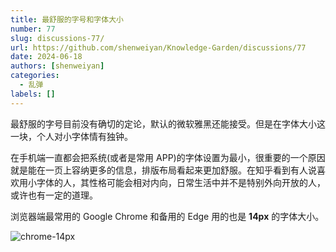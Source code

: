 ```yaml
---
title: 最舒服的字号和字体大小
number: 77
slug: discussions-77/
url: https://github.com/shenweiyan/Knowledge-Garden/discussions/77
date: 2024-06-18
authors: [shenweiyan]
categories: 
  - 乱弹
labels: []
---
```


最舒服的字号目前没有确切的定论，默认的微软雅黑还能接受。但是在字体大小这一块，个人对小字体情有独钟。

<!-- more -->

在手机端一直都会把系统(或者是常用 APP)的字体设置为最小，很重要的一个原因就是能在一页上容纳更多的信息，排版布局看起来更加舒服。在知乎看到有人说喜欢用小字体的人，其性格可能会相对内向，日常生活中并不是特别外向开放的人，或许也有一定的道理。

浏览器端最常用的 Google Chrome 和备用的 Edge 用的也是 **14px** 的字体大小。    

![chrome-14px](https://kg.weiyan.cc/2024/06/chrome-14px.png)

<script src="https://giscus.app/client.js"
	data-repo="shenweiyan/Knowledge-Garden"
	data-repo-id="R_kgDOKgxWlg"
	data-mapping="number"
	data-term="77"
	data-reactions-enabled="1"
	data-emit-metadata="0"
	data-input-position="bottom"
	data-theme="light"
	data-lang="zh-CN"
	crossorigin="anonymous"
	async>
</script>
